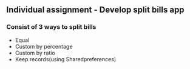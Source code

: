 ## Individual assignment - Develop split bills app 
### Consist of 3 ways to split bills
- Equal
- Custom by percentage
- Custom by ratio
- Keep records(using Sharedpreferences)

